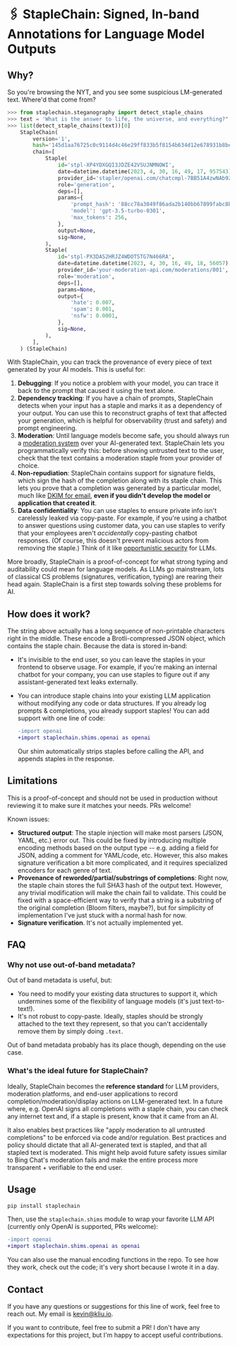 # 🖇 StapleChain: Signed, In-band Annotations for Language Model Outputs

## Why?

So you're browsing the NYT, and you see some suspicious LM-generated text. Where'd that come from?

```python
>>> from staplechain.steganography import detect_staple_chains
>>> text = 'What is the answer to life, the universe, and everything?" The answer is 42, according to Douglas Adams in his book, "The Hit﻿⁠‍‌﻿‍‍﻿⁠‌‌‌‌‌‌‌‌﻿‍‌﻿‍‌‌⁠﻿⁠‍‌﻿⁠⁠‌﻿‌﻿⁠﻿‌‍‌‌‍﻿‌‌﻿﻿‌﻿⁠﻿⁠‍‌⁠‍⁠‍﻿⁠‍‍﻿‌‍﻿⁠﻿‌﻿‌﻿⁠‌⁠‌‍‌‍﻿⁠﻿⁠‍‍‌‍⁠‍‍‌‍⁠⁠⁠‍﻿﻿﻿﻿‍﻿﻿‍‍‍‍‍‌⁠⁠﻿‌‍‌‌‌⁠‌﻿‌‍‍﻿‍﻿‌﻿﻿⁠‌‌﻿‌‌‌‌﻿⁠﻿‌﻿﻿‌﻿﻿‌‌‍‍⁠‌⁠‌⁠⁠‌⁠⁠﻿﻿‍‍‍‍‍‌‍﻿‌⁠‍⁠﻿‌‌‌‌‍⁠⁠‌⁠⁠﻿﻿‌‍‌‍﻿‌‌‌﻿⁠‌﻿‌‍﻿⁠‌﻿⁠‌‌﻿‌‌﻿‌‌‍﻿﻿‌‍﻿‍⁠﻿⁠‍⁠⁠‍‌‌⁠⁠‌⁠﻿⁠‍⁠‍﻿‌⁠‍﻿﻿‍‌‌⁠﻿﻿﻿‌‌‍‌‌﻿⁠‌⁠‍‍‌‍﻿‍﻿﻿﻿‍‍‌‌‌⁠﻿﻿‍﻿⁠‌‌‌‌‌‌‍‌‌‌‍⁠﻿‌‌‌‍‍‍‍‍‍‌‍﻿⁠﻿﻿﻿⁠⁠‍⁠﻿⁠‌⁠‌‌‌‍‌﻿⁠⁠‍‍‍‍⁠‌‍‍‍‌‍‍‍‌⁠﻿‍‌﻿⁠﻿‍﻿‌‌‍‌⁠‌‌﻿﻿‌‌‌﻿‍﻿﻿‌﻿‍‍⁠‍‌‍⁠⁠⁠‍⁠‌‍‍⁠‌‍﻿‌﻿‌⁠‍⁠﻿‌‍‌‍⁠‌‍﻿‌‍‌‍‌‌﻿‍﻿‍⁠‌‍⁠‍‌﻿﻿‌‌‌‍‌⁠⁠‍‌‍‍⁠⁠⁠‌‍﻿⁠‍‌⁠‍‌‍‌﻿‍⁠⁠‍﻿‍‍‌‍‍⁠‌‍‍⁠‌⁠‍⁠‌‍‌‍⁠‌⁠‍‌﻿﻿‌‌‍‍‍⁠﻿‍‍‌‌⁠‍﻿‌‍﻿⁠⁠﻿﻿﻿‍‍‌‌﻿‍⁠﻿‌‌‍‌‌⁠﻿﻿‍﻿‌⁠﻿‍‍﻿﻿‍﻿⁠‌﻿⁠﻿⁠‍‌‌﻿‍‍‌﻿‌‌‌⁠﻿﻿⁠‌﻿⁠⁠‌﻿⁠‌⁠⁠⁠﻿﻿‌‌﻿⁠‍⁠‌﻿⁠⁠‍‍‍‍‍⁠‍‍‍‍‍‍‍⁠﻿‌‍﻿‍⁠‍﻿‌⁠﻿‍⁠⁠‍﻿⁠⁠⁠﻿‍‍﻿‍﻿⁠﻿‍‍﻿﻿﻿‍⁠﻿‍﻿‌‍‌‌‍⁠﻿‌‌‌‌‍﻿‌‌‌‌‌‌﻿﻿﻿‍⁠‌‌‌‌⁠⁠‌⁠‍⁠⁠‌﻿‌‌⁠‌⁠‍⁠﻿‌‌‍⁠‍‌⁠﻿‍⁠‌‌‍‌‍⁠‍‍‌‌⁠﻿⁠‍⁠⁠‌‌‌‍‌‍‍‍⁠﻿‍﻿‌⁠‌‌‍‍⁠‌‌⁠﻿‌﻿‌‌‍⁠⁠‌﻿‍﻿﻿‌⁠‌⁠⁠‍﻿⁠﻿﻿‌⁠‍﻿⁠⁠⁠⁠‍‍﻿⁠‌⁠⁠‌⁠﻿﻿⁠‌‌⁠‌⁠⁠﻿‍⁠‍‍⁠‍﻿﻿‌﻿﻿﻿‍⁠⁠‌‍‍‌‍﻿﻿⁠‌‌⁠﻿﻿﻿⁠﻿‍⁠‍﻿‍﻿‌‌⁠⁠⁠⁠⁠‌‍‍‍⁠‌‍‌‌‍⁠⁠‌⁠‌﻿﻿﻿﻿‍⁠﻿﻿‌﻿⁠﻿‍‍‍‌‍﻿‍⁠‍⁠‍‍‍‍﻿‌‍‍‍‍‍‍﻿‍‌⁠⁠﻿﻿‍‌﻿‌‍﻿‍‌⁠﻿﻿﻿‌﻿‌﻿‌﻿⁠﻿﻿‍‌‍﻿‍﻿‍‍‌﻿‌‌﻿‌⁠﻿‍‍‌﻿﻿﻿⁠‌﻿﻿‌‍﻿‍﻿⁠‌﻿⁠⁠‌‍‍⁠⁠‌﻿⁠‌⁠⁠﻿‌﻿⁠‌‌﻿‍‍‌﻿‌﻿⁠﻿‍‍﻿‍‍⁠‍‍﻿﻿⁠‍﻿‌﻿‍‌‌⁠⁠﻿‍⁠⁠﻿⁠⁠‌‌‌﻿﻿﻿⁠‍⁠‌﻿﻿⁠﻿⁠﻿⁠﻿‍⁠‍﻿﻿⁠‍﻿⁠﻿‍‍‍⁠⁠⁠﻿⁠‌﻿⁠⁠‍‍﻿⁠﻿‍﻿﻿⁠⁠‌‍﻿⁠‍‍⁠‍‌⁠‍⁠﻿⁠‍⁠‌‍⁠⁠‍‍⁠⁠‍﻿‌‌⁠‍‍⁠⁠⁠﻿‌⁠‌‌﻿‍‌﻿⁠﻿‌﻿‍⁠‌‍⁠‌⁠‌‌‍﻿‌‍⁠‌﻿⁠⁠﻿‌﻿﻿⁠⁠‍﻿‍﻿﻿‌‍⁠‌⁠⁠﻿‌⁠‌⁠‌‌‍⁠‌‍‍‍⁠‍‌‌﻿⁠⁠‌‍‍⁠‌⁠﻿‌‍‌‍﻿‌‍⁠‍‍‍⁠⁠﻿‌⁠‍‌‍‍⁠‌⁠‌﻿‌⁠⁠﻿‍﻿⁠‍‌⁠‌‌﻿‌‍‌‍‍‍‍⁠﻿‌⁠‍⁠﻿⁠﻿‌‌‌⁠﻿‌⁠‍⁠‍﻿﻿⁠‍‌‌‍⁠‍‍⁠﻿‍‍‌‌‌﻿﻿‍﻿⁠﻿‍﻿﻿﻿‍‍‌﻿‍﻿﻿‌‍‌‌‍‌﻿‌﻿‌‌﻿‌‍‌‌⁠‌‍‌﻿⁠‍﻿﻿﻿⁠⁠‍﻿﻿‍﻿‍‌﻿﻿﻿⁠⁠⁠﻿‍‍‍‌‌‌‍‍‍‌⁠‌﻿﻿﻿﻿﻿‍‍‌⁠﻿⁠﻿﻿﻿﻿‌﻿⁠‍‌‌﻿‍‍﻿‌‌﻿﻿⁠‍‍‌‌﻿﻿⁠⁠﻿‍⁠﻿﻿‌⁠⁠﻿‌‌‌‌‌⁠‌⁠‍﻿﻿⁠‌‌⁠﻿﻿﻿﻿‌‌‌﻿‌‌⁠‍‍‌‌﻿⁠⁠⁠‌‍‍‌﻿‍‌﻿‌‍﻿⁠‍‌﻿‌⁠⁠⁠‍‍﻿⁠⁠‌⁠﻿﻿‌﻿﻿⁠⁠‌‍﻿﻿﻿‍⁠‌﻿‌⁠﻿‍⁠‌‍‍﻿‍‍‍‍﻿﻿‌⁠﻿⁠‌‍‍⁠﻿‌⁠⁠⁠‌⁠﻿‌‌‍⁠‌‍⁠⁠﻿‌﻿﻿‌⁠‍‍‌⁠‌‍‌﻿⁠‌‌‍‍‌⁠⁠﻿‍‌﻿‌﻿⁠‌‍﻿⁠‌‌﻿﻿⁠﻿﻿﻿‌‍‍‌‌‍‌‌﻿⁠‌‍‌‌⁠⁠‍﻿‌﻿‌‍‍‍﻿‍⁠⁠‌﻿‍﻿﻿‍⁠⁠﻿‍‍‍‌‍‌⁠‍‌﻿‌‍‌‍⁠﻿‍‍‍‌‍‍﻿‍﻿﻿﻿‍⁠⁠‌‌‌⁠‌⁠‍﻿‌‌‍﻿‌﻿⁠﻿⁠‌‍⁠﻿﻿‍‍‌‌﻿‍⁠⁠﻿‌‌‌⁠﻿‌‍‌⁠﻿‌﻿﻿‌⁠‍‌﻿⁠⁠‌⁠﻿‍⁠‍⁠⁠‍⁠‍⁠‍﻿﻿⁠﻿⁠﻿⁠‌⁠‍‍⁠‌‌﻿﻿﻿﻿‌⁠﻿‍‍﻿‌‍﻿﻿‍⁠﻿‍‌‌‌⁠‍⁠‌﻿﻿﻿﻿⁠⁠﻿‌‌⁠‍‍﻿⁠‍﻿﻿﻿﻿‍‌chhiker\'s Guide to the Galaxy." However, many believe it to be a joke or a philosophical concept rather than a literal answer.'
>>> list(detect_staple_chains(text))[0]
    StapleChain(
        version='1',
        hash='145d1aa76725c0c9114d4c46e29ff833b5f8154b634d12e678931b8be6219f1e',
        chain=[
            Staple(
                id='stpl-XP4YDXGQI3JDZE42VSUJNMNOWI',
                date=datetime.datetime(2023, 4, 30, 16, 49, 17, 957543),
                provider_id='stapler/openai.com/chatcmpl-7BB51A4zwNAb9ZI7EQcS2QzVavMXQ',
                role='generation',
                deps=[],
                params={
                    'prompt_hash': '88cc78a3049f86ada2b140bb67899fabc8b21eb15626da660f2fa6b3216ecadd',
                    'model': 'gpt-3.5-turbo-0301',
                    'max_tokens': 256,
                },
                output=None,
                sig=None,
            ),
            Staple(
                id='stpl-PX3DAS2HRJZ4WDOTSTG7N466RA',
                date=datetime.datetime(2023, 4, 30, 16, 49, 18, 56057),
                provider_id='your-moderation-api.com/moderations/001',
                role='moderation',
                deps=[],
                params=None,
                output={
                    'hate': 0.007,
                    'spam': 0.001,
                    'nsfw': 0.0001,
                },
                sig=None,
            ),
        ],
    ) (StapleChain)
```

With StapleChain, you can track the provenance of every piece of text generated by your AI models. This is useful for:

1. **Debugging**: If you notice a problem with your model, you can trace it back to the prompt that caused it using the text alone.
2. **Dependency tracking**: If you have a chain of prompts, StapleChain detects when your input has a staple and marks it as a dependency of your output. You can use this to reconstruct graphs of text that affected your generation, which is helpful for observability (trust and safety) and prompt engineering.
3. **Moderation**: Until language models become safe, you should always run a [moderation system](https://watchpost.ai) over your AI-generated text. StapleChain lets you programmatically verify this: before showing untrusted text to the user, check that the text contains a moderation staple from your provider of choice.
4. **Non-repudiation**: StapleChain contains support for signature fields, which sign the hash of the completion along with its staple chain. This lets you prove that a completion was generated by a particular model, much like [DKIM for email](https://en.wikipedia.org/wiki/DomainKeys_Identified_Mail), **even if you didn't develop the model or application that created it**.
5. **Data confidentiality**: You can use staples to ensure private info isn't carelessly leaked via copy-paste. For example, if you're using a chatbot to answer questions using customer data, you can use staples to verify that your employees aren't _accidentally_ copy-pasting chatbot responses. (Of course, this doesn't prevent malicious actors from removing the staple.) Think of it like [opportunistic security](https://en.wikipedia.org/wiki/Opportunistic_encryption) for LLMs.

More broadly, StapleChain is a proof-of-concept for what strong typing and auditability could mean for language models. As LLMs go mainstream, lots of classical CS problems (signatures, verification, typing) are rearing their head again. StapleChain is a first step towards solving these problems for AI.

## How does it work?

The string above actually has a long sequence of non-printable characters right in the middle. These encode a Brotli-compressed JSON object, which contains the staple chain. Because the data is stored in-band:

- It's invisible to the end user, so you can leave the staples in your frontend to observe usage. For example, if you're making an internal chatbot for your company, you can use staples to figure out if any assistant-generated text leaks externally.
- You can introduce staple chains into your existing LLM application without modifying any code or data structures. If you already log prompts & completions, you already support staples! You can add support with one line of code:

  ```diff
  -import openai
  +import staplechain.shims.openai as openai
  ```

  Our shim automatically strips staples before calling the API, and appends staples in the response.

## Limitations

This is a proof-of-concept and should not be used in production without reviewing it to make sure it matches your needs. PRs welcome!

Known issues:

- **Structured output**: The staple injection will make most parsers (JSON, YAML, etc.) error out. This could be fixed by introducing multiple encoding methods based on the output type -- e.g. adding a field for JSON, adding a comment for YAML/code, etc. However, this also makes signature verification a bit more complicated, and it requires specialized encoders for each genre of text.
- **Provenance of reworded/partial/substrings of completions**: Right now, the staple chain stores the full SHA3 hash of the output text. However, any trivial modification will make the chain fail to validate. This could be fixed with a space-efficient way to verify that a string is a substring of the original completion (Bloom filters, maybe?), but for simplicity of implementation I've just stuck with a normal hash for now.
- **Signature verification**. It's not actually implemented yet.

## FAQ

### Why not use out-of-band metadata?

Out of band metadata is useful, but:

- You need to modify your existing data structures to support it, which undermines some of the flexibility of language models (it's just text-to-text!).
- It's not robust to copy-paste. Ideally, staples should be strongly attached to the text they represent, so that you can't accidentally remove them by simply doing `.text`.

Out of band metadata probably has its place though, depending on the use case.

### What's the ideal future for StapleChain?

Ideally, StapleChain becomes the **reference standard** for LLM providers, moderation platforms, and end-user applications to record completion/moderation/display actions on LLM-generated text. In a future where, e.g. OpenAI signs all completions with a staple chain, you can check any internet text and, if a staple is present, know that it came from an AI.

It also enables best practices like "apply moderation to all untrusted completions" to be enforced via code and/or regulation. Best practices and policy should dictate that all AI-generated text is stapled, and that all stapled text is moderated. This might help avoid future safety issues similar to Bing Chat's moderation fails and make the entire process more transparent + verifiable to the end user.

## Usage

```bash
pip install staplechain
```

Then, use the `staplechain.shims` module to wrap your favorite LLM API (currently only OpenAI is supported, PRs welcome):

```diff
-import openai
+import staplechain.shims.openai as openai
```

You can also use the manual encoding functions in the repo. To see how they work, check out the code; it's very short because I wrote it in a day.

## Contact

If you have any questions or suggestions for this line of work, feel free to reach out. My email is kevin@kliu.io.

If you want to contribute, feel free to submit a PR! I don't have any expectations for this project, but I'm happy to accept useful contributions.
